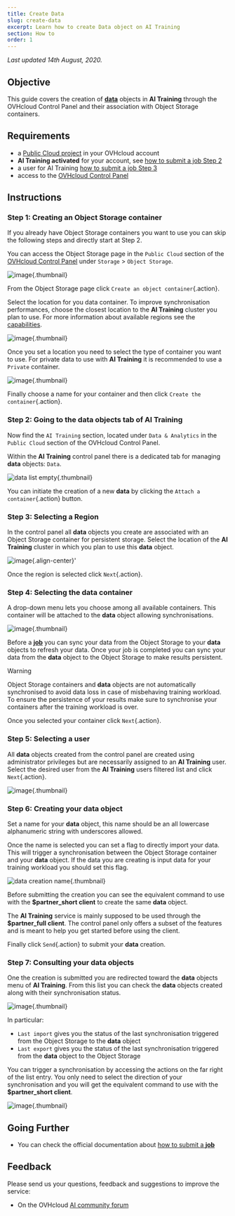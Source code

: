 ```yaml
---
title: Create Data
slug: create-data
excerpt: Learn how to create Data object on AI Training
section: How to
order: 1
---
```

*Last updated 14th August, 2020.*

## Objective

This guide covers the creation of [**data**](../data) objects in **AI Training** through the OVHcloud Control Panel and their association with Object Storage containers.

## Requirements

-   a [Public Cloud project](https://www.ovhcloud.com/en-gb/public-cloud/) in your OVHcloud account
-   **AI Training activated** for your account, see [how to submit a job Step 2](../submit-job)
-   a user for AI Training [how to submit a job Step 3](../submit-job)
-   access to the [OVHcloud Control Panel](https://www.ovh.com/auth/?action=gotomanager)

## Instructions

### Step 1: Creating an Object Storage container

If you already have Object Storage containers you want to use you can skip the following steps and directly start at Step 2.

You can access the Object Storage page in the `Public Cloud` section of the [OVHcloud Control Panel](https://www.ovh.com/auth/?action=gotomanager) under `Storage` &gt; `Object Storage`.

![image](images/00_storage_menu.png){.thumbnail}

From the Object Storage page click `Create an object container`{.action}.

Select the location for you data container. To improve synchronisation performances, choose the closest location to the **AI Training** cluster you plan to use. For more information about available regions see the [capabilities](../capabilities).

![image](images/01_object_create_region.png){.thumbnail}

Once you set a location you need to select the type of container you want to use. For private data to use with **AI Training** it is recommended to use a `Private` container.

![image](images/02_object_create_type.png){.thumbnail}

Finally choose a name for your container and then click `Create the container`{.action}.

### Step 2: Going to the **data** objects tab of **AI Training**

Now find the `AI Training` section, located under `Data & Analytics` in the `Public Cloud` section of the OVHcloud Control Panel.

Within the **AI Training** control panel there is a dedicated tab for managing **data** objects: `Data`.

![data list empty](images/00_data_list_empty.png){.thumbnail}

You can initiate the creation of a new **data** by clicking the `Attach a container`{.action} button.

### Step 3: Selecting a Region

In the control panel all **data** objects you create are associated with an Object Storage container for persistent storage. Select the location of the **AI Training** cluster in which you plan to use this **data** object.

![image](images/03_data_creation_region.png){.align-center}'

Once the region is selected click `Next`{.action}.

### Step 4: Selecting the data container

A drop-down menu lets you choose among all available containers. This container will be attached to the **data** object allowing synchronisations.

![image](images/04_data_creation_container.png){.thumbnail}

Before a [**job**](../jobs) you can sync your data from the Object Storage to your **data** objects to refresh your data. Once your job is completed you can sync your data from the **data** object to the Object Storage to make results persistent.

> [!warning]
>
> Object Storage containers and **data** objects are not automatically synchronised to avoid data loss in case of misbehaving training workload.
> To ensure the persistence of your results make sure to synchronise your containers after the training workload is over.

Once you selected your container click `Next`{.action}.

### Step 5: Selecting a user

All **data** objects created from the control panel are created using administrator privileges but are necessarily assigned to an **AI Training** user. Select the desired user from the **AI Training** users filtered list and click `Next`{.action}.

![image](images/05_data_creation_user.png){.thumbnail}

### Step 6: Creating your **data** object

Set a name for your **data** object, this name should be an all lowercase alphanumeric string with underscores allowed.

Once the name is selected you can set a flag to directly import your data. This will trigger a synchronisation between the Object Storage container and your **data** object. If the data you are creating is input data for your training workload you should set this flag.

![data creation name](images/06_data_creation_name.png){.thumbnail}

Before submitting the creation you can see the equivalent command to use with the **\$partner\_short client** to create the same **data** object.

The **AI Training** service is mainly supposed to be used through the **\$partner\_full client**. The control panel only offers a subset of the features and is meant to help you get started before using the client.

Finally click `Send`{.action} to submit your **data** creation.

### Step 7: Consulting your **data** objects

One the creation is submitted you are redirected toward the **data** objects menu of **AI Training**. From this list you can check the **data** objects created along with their synchronisation status.

![image](images/07_data_list_synced_unsynced.png){.thumbnail}

In particular:

- `Last import` gives you the status of the last synchronisation triggered from the Object Storage to the **data** object
- `Last export` gives you the status of the last synchronisation triggered from the **data** object to the Object Storage

You can trigger a synchronisation by accessing the actions on the far right of the list entry. You only need to select the direction of your synchronisation and you will get the equivalent command to use with the **\$partner\_short client**.

![image](images/08_data_synchronization.png){.thumbnail}

## Going Further

-   You can check the official documentation about [how to submit a **job**](../submit-job)

## Feedback

Please send us your questions, feedback and suggestions to improve the service:

-   On the OVHcloud [AI community forum](https://community.ovh.com/c/platform/ai-ml)
